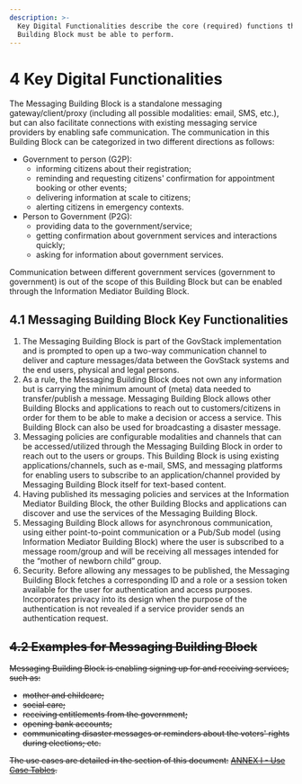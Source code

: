```yaml
---
description: >-
  Key Digital Functionalities describe the core (required) functions that this
  Building Block must be able to perform.
---
```


# 4 Key Digital Functionalities

The Messaging Building Block is a standalone messaging gateway/client/proxy (including all possible modalities: email, SMS, etc.), but can also facilitate connections with existing messaging service providers by enabling safe communication. The communication in this Building Block can be categorized  in two different directions as follows:

* Government to person (G2P):
  * informing citizens about their registration;
  * reminding and requesting citizens' confirmation for appointment booking or other events;
  * delivering information at scale to citizens;
  * alerting citizens in emergency contexts.
* Person to Government (P2G):
  * providing data to the government/service;
  * getting confirmation about government services and interactions quickly;
  * asking for information about government services.

Communication between different government services (government to government) is out of the scope of this Building Block but can be enabled through the Information Mediator Building Block.

## 4.1 Messaging Building Block Key Functionalities

1. The Messaging Building Block is part of the GovStack implementation and is prompted to open up a two-way communication channel to deliver and capture messages/data between the GovStack systems and the end users, physical and legal persons.
2. As a rule, the Messaging Building Block does not own any information but is carrying the minimum amount of (meta) data needed to transfer/publish a message. Messaging Building Block allows other Building Blocks and applications to reach out to customers/citizens in order for them to be able to make a decision or access a service. This Building Block can also be used for broadcasting a disaster message.
3. Messaging policies are configurable modalities and channels that can be accessed/utilized through the Messaging Building Block in order to reach out to the users or groups. This Building Block is using existing applications/channels, such as e-mail, SMS, and messaging platforms for enabling users to subscribe to an application/channel provided by Messaging Building Block itself for text-based content.
4. Having published its messaging policies and services at the Information Mediator Building Block, the other Building Blocks and applications can discover and use the services of the Messaging Building Block.
5. Messaging Building Block allows for asynchronous communication, using either point-to-point communication or a Pub/Sub model (using Information Mediator Building Block) where the user is subscribed to a message room/group and will be receiving all messages intended for the “mother of newborn child” group.
6. Security. Before allowing any messages to be published, the Messaging Building Block fetches a corresponding ID and a role or a session token available for the user for authentication and access purposes. Incorporates privacy into its design when the purpose of the authentication is not revealed if a service provider sends an authentication request.

## ~~**4.2 Examples for Messaging Building Block**~~

~~Messaging Building Block is enabling signing up for and receiving services, such as:~~

* ~~mother and childcare;~~
* ~~social care;~~
* ~~receiving entitlements from the government;~~
* ~~opening bank accounts;~~
* ~~communicating disaster messages or reminders about the voters' rights during elections; etc.~~

~~The use cases are detailed in the section of this document:~~ [~~ANNEX I - Use Case Tables~~](10-other-resources.md#annex-i-use-case-tables-and-component-diagrams)~~.~~
